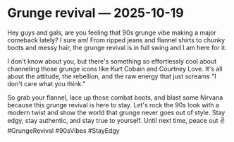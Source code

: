 # Grunge revival — 2025-10-19

Hey guys and gals, are you feeling that 90s grunge vibe making a major comeback lately? I sure am! From ripped jeans and flannel shirts to chunky boots and messy hair, the grunge revival is in full swing and I am here for it. 

I don't know about you, but there's something so effortlessly cool about channeling those grunge icons like Kurt Cobain and Courtney Love. It's all about the attitude, the rebellion, and the raw energy that just screams "I don't care what you think."

So grab your flannel, lace up those combat boots, and blast some Nirvana because this grunge revival is here to stay. Let's rock the 90s look with a modern twist and show the world that grunge never goes out of style. Stay edgy, stay authentic, and stay true to yourself. Until next time, peace out ✌️#GrungeRevival #90sVibes #StayEdgy